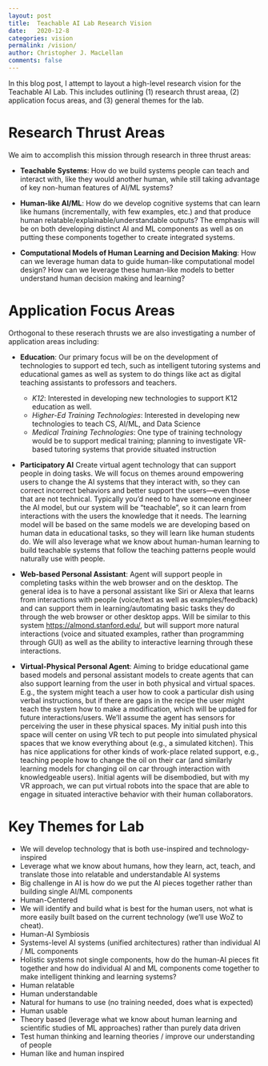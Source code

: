 ```yaml
---
layout: post
title:  Teachable AI Lab Research Vision
date:   2020-12-8
categories: vision
permalink: /vision/
author: Christopher J. MacLellan
comments: false
---
```


In this blog post, I attempt to layout a high-level research vision for the
Teachable AI Lab. This includes outlining (1) research thrust areaa, (2) 
application focus areas, and (3) general themes for the lab.

# Research Thrust Areas

We aim to accomplish this mission through research in three thrust areas:

- **Teachable Systems**: How do we build systems people can teach and interact
  with, like they would another human, while still taking advantage of key
  non-human features of AI/ML systems? 

- **Human-like AI/ML**: How do we develop cognitive systems that can learn like
  humans (incrementally, with few examples, etc.) and that produce human
  relatable/explainable/understandable outputs? The emphasis will be on both
  developing distinct AI and ML components as well as on putting these
  components together to create integrated systems.

- **Computational Models of Human Learning and Decision Making**: How can we
  leverage human data to guide human-like computational model design? How can
  we leverage these human-like models to better understand human decision
  making and learning?

# Application Focus Areas

Orthogonal to these reserach thrusts we are also investigating a number of
application areas including:

- **Education**: Our primary focus will be on the development of technologies
  to support ed tech, such as intelligent tutoring systems and educational
  games as well as system to do things like act as digital teaching assistants
  to professors and teachers.

	- *K12*: Interested in developing new technologies to support K12
	  education as well.
	- *Higher-Ed Training Technologies*: Interested in developing new
	  technologies to teach CS, AI/ML, and Data Science
	- *Medical Training Technologies*: One type of training technology
	  would be to support medical training; planning to investigate
	  VR-based tutoring systems that provide situated instruction


- **Participatory AI** Create virtual agent technology that can support
  people in doing tasks. We will focus on themes around empowering users to
  change the AI systems that they interact with, so they can correct incorrect
  behaviors and better support the users—even those that are not technical.
  Typically you’d need to have someone engineer the AI model, but our system
  will be “teachable”, so it can learn from interactions with the users the
  knowledge that it needs. The learning model will be based on the same models
  we are developing based on human data in educational tasks, so they will
  learn like human students do. We will also leverage what we know about
  human-human learning to build teachable systems that follow the teaching
  patterns people would naturally use with people.

- **Web-based Personal Assistant**: Agent will support people in completing tasks
  within the web browser and on the desktop. The general idea is to have a
  personal assistant like Siri or Alexa that learns from interactions with
  people (voice/text as well as examples/feedback) and can support them in
  learning/automating basic tasks they do through the web browser or other
  desktop apps. Will be similar to this system https://almond.stanford.edu/,
  but will support more natural interactions (voice and situated examples,
  rather than  programming through GUI) as well as the ability to interactive
  learning through these interactions.

- **Virtual-Physical Personal Agent**: Aiming to bridge educational game based
  models and personal assistant models to create agents that can also support
  learning from the user in both physical and virtual spaces. E.g., the system
  might teach a user how to cook a particular dish using verbal instructions,
  but if there are gaps in the recipe the user might teach the system how to
  make a modification, which will be updated for future interactions/users.
  We’ll assume the agent has sensors for perceiving the user in these physical
  spaces. My initial push into this space will center on using VR tech to put
  people into simulated physical spaces that we know everything about (e.g., a
  simulated kitchen). This has nice applications for other kinds of work-place
  related support, e.g., teaching people how to change the oil on their car
  (and similarly learning models for changing oil on car through interaction
  with knowledgeable users). Initial agents will be disembodied, but with my VR
  approach, we can put virtual robots into the space that are able to engage in
  situated interactive behavior with their human collaborators.

# Key Themes for Lab

- We will develop technology that is both use-inspired and technology-inspired
- Leverage what we know about humans, how they learn, act, teach, and translate
  those into relatable and understandable AI systems
- Big challenge in AI is how do we put the AI pieces together rather than
  building single AI/ML components
- Human-Centered
- We will identify and build what is best for the human users, not what is more
  easily built based on the current technology (we’ll use WoZ to cheat).
- Human-AI Symbiosis
- Systems-level AI systems (unified architectures) rather than individual AI /
  ML components
- Holistic systems not single components, how do the human-AI pieces fit
  together and how do individual AI and ML components come together to make
  intelligent thinking and learning systems?
- Human relatable
- Human understandable
- Natural for humans to use (no training needed, does what is expected)
- Human usable
- Theory based (leverage what we know about human learning and scientific
  studies of ML approaches) rather than purely data driven
- Test human thinking and learning theories / improve our understanding of people
- Human like and human inspired

